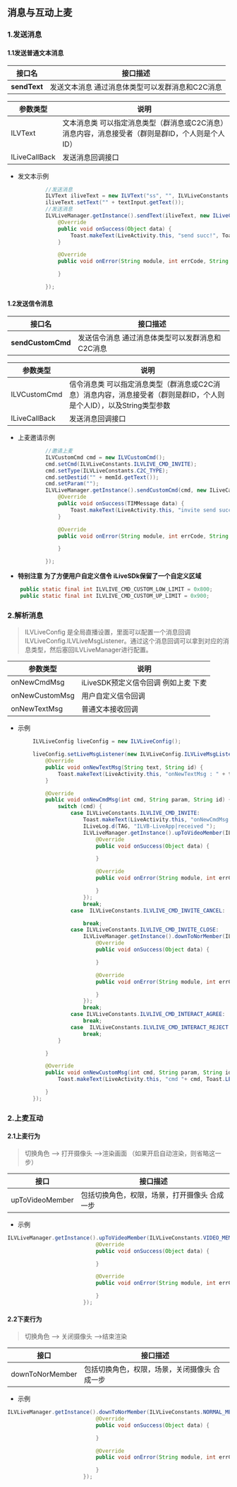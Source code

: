 ## 消息与互动上麦

### 1.发送消息

#### 1.1发送普通文本消息
| 接口名|  接口描述  |
|---------|---------|
| **sendText** | 发送文本消息 通过消息体类型可以发群消息和C2C消息 |


| 参数类型| 说明 |
|---------|---------|
| ILVText | 文本消息类 可以指定消息类型（群消息或C2C消息）消息内容，消息接受者（群则是群ID，个人则是个人ID）|
| ILiveCallBack | 发送消息回调接口 |

* 发文本示例

```java          
            //发送消息
            ILVText iliveText = new ILVText("ss", "", ILVLiveConstants.GROUP_TYPE);
            iliveText.setText("" + textInput.getText());
            //发送消息
            ILVLiveManager.getInstance().sendText(iliveText, new ILiveCallBack() {
                @Override
                public void onSuccess(Object data) {
                    Toast.makeText(LiveActivity.this, "send succ!", Toast.LENGTH_SHORT).show();
                }

                @Override
                public void onError(String module, int errCode, String errMsg) {

                }

            });
```


#### 1.2发送信令消息
| 接口名|  接口描述  |
|---------|---------|
| **sendCustomCmd** | 发送信令消息 通过消息体类型可以发群消息和C2C消息 |


| 参数类型| 说明 |
|---------|---------|
| ILVCustomCmd | 信令消息类 可以指定消息类型（群消息或C2C消息）消息内容，消息接受者（群则是群ID，个人则是个人ID），以及String类型参数|
| ILiveCallBack | 发送消息回调接口 |

* 上麦邀请示例

```java 
            //邀请上麦
            ILVCustomCmd cmd = new ILVCustomCmd();
            cmd.setCmd(ILVLiveConstants.ILVLIVE_CMD_INVITE);
            cmd.setType(ILVLiveConstants.C2C_TYPE);
            cmd.setDestid("" + memId.getText());
            cmd.setParam("");
            ILVLiveManager.getInstance().sendCustomCmd(cmd, new ILiveCallBack<TIMMessage>() {
                @Override
                public void onSuccess(TIMMessage data) {
                    Toast.makeText(LiveActivity.this, "invite send succ!", Toast.LENGTH_SHORT).show();
                }

                @Override
                public void onError(String module, int errCode, String errMsg) {

                }

            });            
```        

*  **特别注意 为了方便用户自定义信令 iLiveSDk保留了一个自定义区域**<br/>
```java    
    public static final int ILVLIVE_CMD_CUSTOM_LOW_LIMIT = 0x800;          //自定义消息段下限
    public static final int ILVLIVE_CMD_CUSTOM_UP_LIMIT = 0x900;          //自定义消息段上限
```




         
### 2.解析消息

> ILVLiveConfig 是全局直播设置，里面可以配置一个消息回调ILVLiveConfig.ILVLiveMsgListener。通过这个消息回调可以拿到对应的消息类型，然后塞回ILVLiveManager进行配置。
 
| 参数类型| 说明 |
|---------|---------|
| onNewCmdMsg | iLiveSDK预定义信令回调 例如上麦 下麦|
| onNewCustomMsg | 用户自定义信令回调 |
| onNewTextMsg | 普通文本接收回调 |

* 示例

```java
        ILVLiveConfig liveConfig = new ILVLiveConfig();

        liveConfig.setLiveMsgListener(new ILVLiveConfig.ILVLiveMsgListener() {
            @Override
            public void onNewTextMsg(String text, String id) {
                Toast.makeText(LiveActivity.this, "onNewTextMsg : " + text, Toast.LENGTH_SHORT).show();
            }

            @Override
            public void onNewCmdMsg(int cmd, String param, String id) {
                switch (cmd) {
                    case ILVLiveConstants.ILVLIVE_CMD_INVITE:
                        Toast.makeText(LiveActivity.this, "onNewCmdMsg : received a invitation! ", Toast.LENGTH_SHORT).show();
                        ILiveLog.d(TAG, "ILVB-LiveApp|received ");
                        ILVLiveManager.getInstance().upToVideoMember(ILVLiveConstants.VIDEO_MEMBER_AUTH, ILVLiveConstants.VIDEO_MEMBER_ROLE, new ILiveCallBack() {
                            @Override
                            public void onSuccess(Object data) {

                            }

                            @Override
                            public void onError(String module, int errCode, String errMsg) {

                            }
                        });
                        break;
                    case  ILVLiveConstants.ILVLIVE_CMD_INVITE_CANCEL:

                        break;
                    case ILVLiveConstants.ILVLIVE_CMD_INVITE_CLOSE:
                        ILVLiveManager.getInstance().downToNorMember(ILVLiveConstants.NORMAL_MEMBER_AUTH, ILVLiveConstants.NORMAL_MEMBER_ROLE, new ILiveCallBack() {
                            @Override
                            public void onSuccess(Object data) {

                            }

                            @Override
                            public void onError(String module, int errCode, String errMsg) {

                            }
                        });
                        break;
                    case ILVLiveConstants.ILVLIVE_CMD_INTERACT_AGREE:
                        break;
                    case  ILVLiveConstants.ILVLIVE_CMD_INTERACT_REJECT:
                        break;
                }

            }

            @Override
            public void onNewCustomMsg(int cmd, String param, String id) {
                Toast.makeText(LiveActivity.this, "cmd "+ cmd, Toast.LENGTH_SHORT).show();

            }
        });
```                               
            
            
  
### 2.上麦互动
            
#### 2.1上麦行为  
>  切换角色 --> 打开摄像头 -->渲染画面 （如果开启自动渲染，则省略这一步）

|接口 | 接口描述 |
|---------|---------|
| upToVideoMember | 包括切换角色，权限，场景，打开摄像头 合成一步|


* 示例     

```java
ILVLiveManager.getInstance().upToVideoMember(ILVLiveConstants.VIDEO_MEMBER_AUTH, ILVLiveConstants.VIDEO_MEMBER_ROLE, new ILiveCallBack() {
                            @Override
                            public void onSuccess(Object data) {

                            }

                            @Override
                            public void onError(String module, int errCode, String errMsg) {

                            }
                        });
```


#### 2.2下麦行为  
>  切换角色 --> 关闭摄像头 -->结束渲染

|接口 | 接口描述 |
|---------|---------|
| downToNorMember | 包括切换角色，权限，场景，关闭摄像头 合成一步|


* 示例     

```java
ILVLiveManager.getInstance().downToNorMember(ILVLiveConstants.NORMAL_MEMBER_AUTH, ILVLiveConstants.NORMAL_MEMBER_ROLE, new ILiveCallBack() {
                            @Override
                            public void onSuccess(Object data) {

                            }

                            @Override
                            public void onError(String module, int errCode, String errMsg) {

                            }
                        });
```
